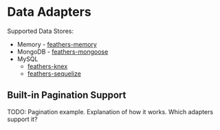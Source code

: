 # Data Adapters

Supported Data Stores:
- Memory - [feathers-memory](adapters.memory.md)
- MongoDB - [feathers-mongoose](adapters.mongoose.md)
- MySQL
    - [feathers-knex](adapters.knex.md)
    - [feathers-sequelize](adapters.sequelize.md)
    
## Built-in Pagination Support
TODO: Pagination example.  Explanation of how it works.  Which adapters support it?